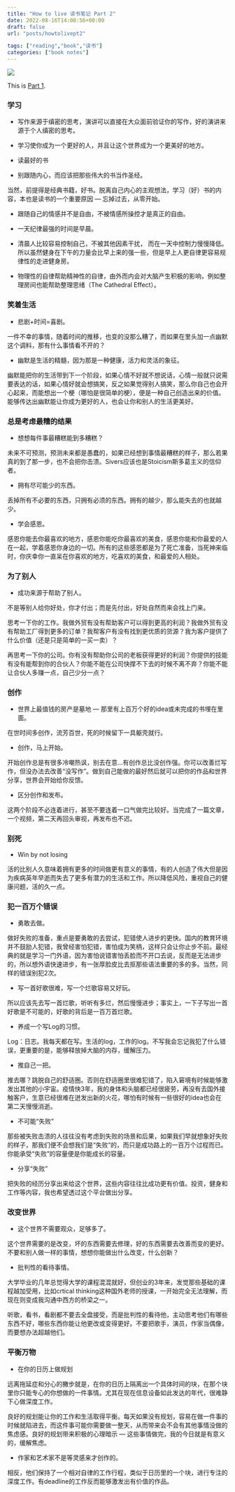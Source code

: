 ```yaml
---
title: "How to live 读书笔记 Part 2"
date: 2022-08-16T14:08:56+08:00
draft: false
url: "posts/howtolivept2"

tags: ["reading","book","读书"]
categories: ["book notes"]
---
```

![](/img/howtolive.jpg)

This is [Part 1](https://eddylu/posts/howtolivept1).

### 学习

- 写作来源于缜密的思考，演讲可以直接在大众面前验证你的写作，好的演讲来源于个人缜密的思考。
- 学习使你成为一个更好的人，并且让这个世界成为一个更美好的地方。
- 读最好的书

- 别跟随内心，而应该把那些伟大的书当作圣经。

当然，前提得是经典书籍，好书。脱离自己内心的主观想法，学习（好）书的内容，本也是读书的一个重要原因 — 忘掉过去，从零开始。

- 跟随自己的情感并不是自由，不被情感所操控才是真正的自由。
- 一天纪律最强的时间是早晨。
- 清晨人比较容易控制自己，不被其他因素干扰， 而在一天中控制力慢慢降低。所以虽然健身在下午的力量会比早上来的强一些，但是早上人更自律更容易规律性的走进健身房。

- 物理性的自律帮助精神性的自律，由外而内会对大脑产生积极的影响，例如整理房间也能帮助整理思绪（The Cathedral Effect）。

### 笑着生活

- 悲剧+时间=喜剧。

一件不幸的事情，随着时间的推移，也变的没那么糟了，而如果在里头加一点幽默这个调料，那有什么事情看不开的？

- 幽默是生活的精髓，因为那是一种健康，活力和灵活的象征。

幽默能把你的生活带到下一个阶段，如果心情不好就不想说话，心情一般就只说需要表达的话，如果心情好就会想搞笑，反之如果觉得别人搞笑，那么你自己也会开心起来，而能想出一个梗（哪怕是很简单的梗），便是一种自己创造出来的价值。能够传达出幽默能让你成为更好的人，也会让你和别人的生活更美好。

### 总是考虑最糟的结果

- 想想每件事最糟糕能到多糟糕？

未来不可预测，预测未来都是愚蠢的，如果已经想到事情最糟糕的样子，那么若果真的到了那一步，也不会把你击溃。Sivers应该也是Stoicism斯多葛主义的信仰者。

- 拥有尽可能少的东西。

丢掉所有不必要的东西，只拥有必须的东西。拥有的越少，那么能失去的也就越少。

- 学会感恩。

感恩你能去你最喜欢的地方，感恩你能吃你最喜欢的美食，感恩你能和你最爱的人在一起，学着感恩你身边的一切。所有的这些感恩都是为了死亡准备，当死神来临时，你庆幸你一直呆在你喜欢的地方，吃喜欢的美食，和最爱的人相处。

### 为了别人

- 成功来源于帮助了别人。

不是等别人给你好处，你才付出；而是先付出，好处自然而来会找上门来。

思考一下你的工作。我做外贸有没有帮助客户可以得到更高的利润？我做外贸有没有帮助工厂得到更多的订单？我帮客户有没有找到更优质的货源？我为客户提供了什么价值（还是只是简单的一买一卖）？

再思考一下你的公司。你有没有帮助你公司的老板获得更好的利润？你提供的技能有没有能帮到你的合伙人？你能不能在公司快撑不下去的时候不离不弃？你能不能让合伙人多赚一点，自己少分一点？

### 创作

- 世界上最值钱的房产是墓地 — 那里有上百万个好的idea或未完成的书埋在里面。

在世时间多创作，流芳百世，死的时候留下一具躯壳就行。

- 创作，马上开始。

开始创作总是有很多冷嘲热讽，别去在意…有创作总比没创作强。你可以改善烂写作，但没办法去改善“没写作”。做到自己能做的最好然后就可以把你的作品和世界分享，世界会开始给你反馈。

- 区分创作和发布。

这两个阶段不必连着进行，甚至不要连着一口气做完比较好。当完成了一篇文章，一个视频，第二天再回头审视，再发布也不迟。

### 别死

- Win by not losing

活的比别人久意味着拥有更多的时间做更有意义的事情，有的人创造了伟大但是因为疾病英年早逝而失去了更多有潜力的生活和工作。所以降低风险，重视自己的健康问题，活的久一点。

### 犯一百万个错误

- 勇敢去做。

做好失败的准备，重点是要勇敢的去尝试，犯错使人进步的更快。国内的教育环境并不鼓励人犯错，我曾经害怕犯错，害怕成为笑柄，这样只会让你止步不前。最经典的就是学习一门外语，因为害怕说错害怕丢脸而不开口去说，反而是无法进步的，所以想外语快速进步，有一张厚脸皮比去抠那些语法重要的多的多。当然，同样的错误别犯2次。

- 写一首好歌很难，写一个烂歌容易又好玩。

所以应该先去写一首烂歌，听听有多烂，然后慢慢进步；事实上，一下子写出一首好歌是不可能的，好歌的背后是一百万首烂歌。

- 养成一个写Log的习惯。

Log：日志。我每天都在写。生活的log，工作的log。不写我会忘记我犯了什么错误，更重要的是，能够释放掉大脑的内存，缓解压力。

- 推自己一把。

推去哪？跳脱自己的舒适圈。否则在舒适圈里很难犯错了，陷入窘境有时候能够激发出其他的小宇宙。疫情快3年，我的身体和头脑都已经很疲劳，再没有去国外接触客户，生意已经很难在迸发出新的火花，哪怕有时候有一些很好的idea也会在第二天慢慢消逝。

- 不可能“失败”

那些被失败击溃的人往往没有考虑到失败的场景和后果，如果我们早就想象好失败的样子，那我们便不会想我们是“失败”的，而只是成功路上的一百万个过程而已。你能承受“失败”的容量便是你能成长的容量。

- 分享“失败”

把失败的经历分享出来给这个世界，这些内容往往比成功更有价值。投资，健身和工作等内容，我也希望透过这个平台做出分享。

### 改变世界

- 这个世界不需要观众，足够多了。

这个世界需要的是改变，坏的东西需要去修理，好的东西需要去改善而变的更好。不要和别人做一样的事情，想想你能做出什么改变，什么创新？

- 批判性的看待事情。

大学毕业的几年总觉得大学的课程混混就好，但创业的3年来，发觉那些基础的课程越加受用，比如crtical thinking这种国外老师的授课，一开始完全无法理解，而现在则变成我沟通中西方的桥梁之一。

听歌，看书，看剧都不要去全盘接受，而是批判性的看待他，主动思考他们有哪些东西不好，哪些东西你能让他更改或变得更好。不要把歌手，演员，作家当偶像，而要想办法超越他们。

### 平衡万物

- 在你的日历上做规划

远离拖延症和分心的撇步就是，在你的日历上隔离出一个具体时间的块，在那个块里你只能专心的你想做的一件事情。尤其在现在信息设备如此发达的年代，很难静下心做深度工作。

良好的规划能让你的工作和生活取得平衡。每天如果没有规划，容易在做一件事的时候就陷进去，而这件事可能你需要做一整天，从而带来会不会有其他事情没做的焦虑感。良好的规划带来积极的心理暗示 — 这些事情做完，我的今日就是有意义的，缓解焦虑。

- 作家和艺术家不是等灵感来才创作的。

相反，他们保持了一个相对自律的工作行程，类似于日历里的一个块，进行专注的深度工作。有deadline的工作反而能够激发出有价值的作品。